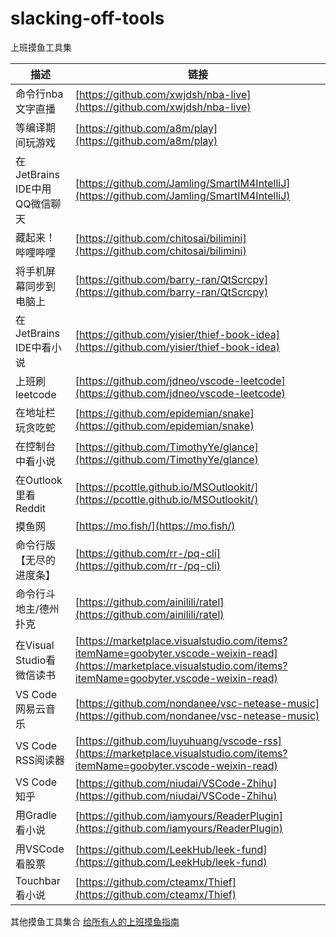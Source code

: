 # slacking-off-tools

上班摸鱼工具集

描述 | 链接
---- | ---
命令行nba文字直播 | [https://github.com/xwjdsh/nba-live](https://github.com/xwjdsh/nba-live)
等编译期间玩游戏 |  [https://github.com/a8m/play](https://github.com/a8m/play)
在JetBrains IDE中用QQ微信聊天 | [https://github.com/Jamling/SmartIM4IntelliJ](https://github.com/Jamling/SmartIM4IntelliJ)
藏起来！哔哩哔哩 | [https://github.com/chitosai/bilimini](https://github.com/chitosai/bilimini)
将手机屏幕同步到电脑上 | [https://github.com/barry-ran/QtScrcpy](https://github.com/barry-ran/QtScrcpy)
在JetBrains IDE中看小说 | [https://github.com/yisier/thief-book-idea](https://github.com/yisier/thief-book-idea)
上班刷leetcode | [https://github.com/jdneo/vscode-leetcode](https://github.com/jdneo/vscode-leetcode)
在地址栏玩贪吃蛇 | [https://github.com/epidemian/snake](https://github.com/epidemian/snake)
在控制台中看小说 | [https://github.com/TimothyYe/glance](https://github.com/TimothyYe/glance)
在Outlook里看Reddit | [https://pcottle.github.io/MSOutlookit/](https://pcottle.github.io/MSOutlookit/)
摸鱼网 | [https://mo.fish/](https://mo.fish/)
命令行版【无尽的进度条】 | [https://github.com/rr-/pq-cli](https://github.com/rr-/pq-cli)
命令行斗地主/德州扑克 | [https://github.com/ainilili/ratel](https://github.com/ainilili/ratel)
在Visual Studio看微信读书 | [https://marketplace.visualstudio.com/items?itemName=goobyter.vscode-weixin-read](https://marketplace.visualstudio.com/items?itemName=goobyter.vscode-weixin-read)
VS Code 网易云音乐 | [https://github.com/nondanee/vsc-netease-music](https://github.com/nondanee/vsc-netease-music)
VS Code RSS阅读器 | [https://github.com/luyuhuang/vscode-rss](https://marketplace.visualstudio.com/items?itemName=goobyter.vscode-weixin-read)
VS Code 知乎 | [https://github.com/niudai/VSCode-Zhihu](https://github.com/niudai/VSCode-Zhihu)
用Gradle看小说 | [https://github.com/iamyours/ReaderPlugin](https://github.com/iamyours/ReaderPlugin)
用VSCode看股票 | [https://github.com/LeekHub/leek-fund](https://github.com/LeekHub/leek-fund)
Touchbar看小说 | [https://github.com/cteamx/Thief](https://github.com/cteamx/Thief)

其他摸鱼工具集合
[给所有人的上班摸鱼指南](https://sweeney.wang/2018/09/30/Touch-Fish/)
